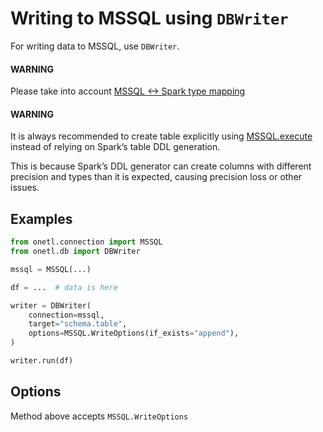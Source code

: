 <a id="mssql-write"></a>

# Writing to MSSQL using `DBWriter`

For writing data to MSSQL, use `DBWriter`.

#### WARNING
Please take into account [MSSQL <-> Spark type mapping](types.md#mssql-types)

#### WARNING
It is always recommended to create table explicitly using [MSSQL.execute](execute.md#mssql-execute)
instead of relying on Spark’s table DDL generation.

This is because Spark’s DDL generator can create columns with different precision and types than it is expected,
causing precision loss or other issues.

## Examples

```python
from onetl.connection import MSSQL
from onetl.db import DBWriter

mssql = MSSQL(...)

df = ...  # data is here

writer = DBWriter(
    connection=mssql,
    target="schema.table",
    options=MSSQL.WriteOptions(if_exists="append"),
)

writer.run(df)
```

## Options

Method above accepts  `MSSQL.WriteOptions`
